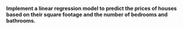 **Implement a linear regression model to predict the prices of houses based on their square footage and the number of bedrooms and bathrooms.**

